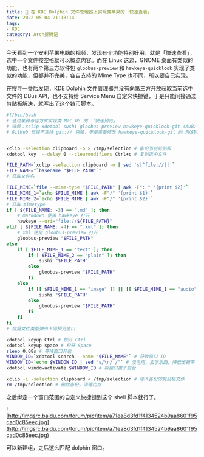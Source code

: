 ```yaml
---
title: 🔎 在 KDE Dolphin 文件管理器上实现类苹果的「快速查看」
date: 2022-05-04 21:18:14
tags: 
- KDE
category: Arch折腾记
---
```


今天看到一个安利苹果电脑的视频，发现有个功能特别好用，就是「快速查看」，选中一个文件按空格就可以概览内容。而在 Linux 这边，GNOME 桌面有类似的功能，也有两个第三方软件包 `gloobus-preview` 和 `hawkeye-quicklook` 实现了类似的功能，但都并不完美，各自支持的 Mime Type 也不同，所以要自己实现。

在搜寻一番后发现，KDE Dolphin 文件管理器并没有向第三方开放获取当前选中文件的 DBus API，也不支持给 Service Menu 自定义快捷键，于是只能间接通过剪贴板解决，就写出了这个铸币脚本。

```bash
#!/bin/bash
# 通过某种奇怪方式实现类 Mac OS 的 「快速预览」
# 依赖：xclip xdotool sushi gloobus-preview hawkeye-quicklook-git (AUR)
# GitHub 已经不支持 git:// 克隆，于是需要修改 hawkeye-quicklook-git 的 PKGBUILD，git:// 改为 git+https:// 。


xclip -selection clipboard -o > /tmp/selection # 备份当前剪贴板
xdotool key  --delay 0 --clearmodifiers Ctrl+c # 复制选中文件

FILE_PATH=`xclip -selection clipboard -o | sed 's|^file://||'`
FILE_NAME="`basename "$FILE_PATH"`"
# 获取文件名

FILE_MIME=`file --mime-type "$FILE_PATH" | awk -F": " '{print $2}'`
FILE_MIME_1=`echo $FILE_MIME | awk -F"/" '{print $1}'`
FILE_MIME_2=`echo $FILE_MIME | awk -F"/" '{print $2}'`
# 获取 mimetype
if [ ${FILE_NAME: -3} == ".md" ]; then
    # markdown 使用 hawkeye 打开
    hawkeye --uri="file://${FILE_PATH}"
elif [ ${FILE_NAME: -4} == ".xml" ]; then
    # xml 使用 gloobus-preview 打开
    gloobus-preview "$FILE_PATH"
else
    if [ $FILE_MIME_1 == "text" ]; then
        if [ $FILE_MIME_2 == "plain" ]; then
            sushi "$FILE_PATH"
        else
            gloobus-preview "$FILE_PATH"
        fi
    else
        if [[ $FILE_MIME_1 == "image" ]] || [[ $FILE_MIME_1 == "audio" ]] || [[ $FILE_MIME_1 == "video" ]] || [[ $FILE_MIME_2 == "pdf" ]]; then
            sushi "$FILE_PATH"
        else
            gloobus-preview "$FILE_PATH"
        fi
    fi
fi
# 根据文件类型弹出不同预览窗口

xdotool keyup Ctrl # 松开 Ctrl
xdotool keyup space # 松开 Space
sleep 0.08s # 等待窗口开启
WINDOW_ID=`xdotool search --name "$FILE_NAME"` # 获取窗口 ID
WINDOW_ID=`echo $WINDOW_ID | sed "s/\n/ /"` # 没毛用，玄学东西，降低出错率
xdotool windowactivate $WINDOW_ID # 将窗口置于前台

xclip -i -selection clipboard < /tmp/selection # 导入备份的剪贴板文件
rm /tmp/selection # 删除备份，清理内存
```

之后绑定一个窗口范围的自定义快捷键到这个 shell 脚本就行了。

![http://imgsrc.baidu.com/forum/pic/item/a71ea8d3fd1f4134524b9aa8601f95cad0c85eec.jpg](http://imgsrc.baidu.com/forum/pic/item/a71ea8d3fd1f4134524b9aa8601f95cad0c85eec.jpg)

可以新建组，之后这么匹配 dolphin 窗口。


